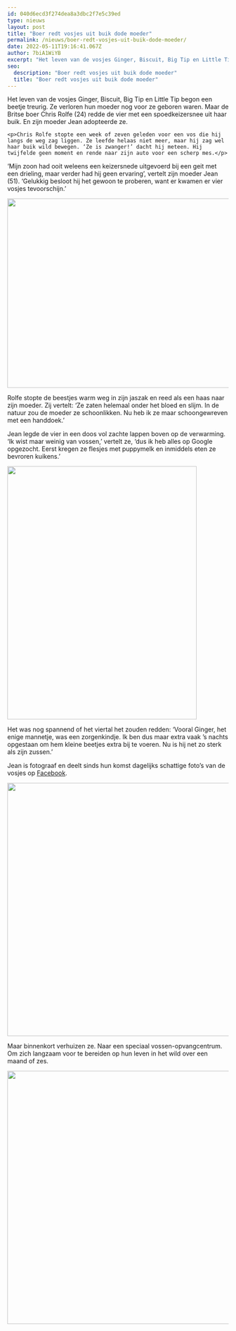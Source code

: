 ```yaml
---
id: 040d6ecd3f274dea8a3dbc2f7e5c39ed
type: nieuws
layout: post
title: "Boer redt vosjes uit buik dode moeder"
permalink: /nieuws/boer-redt-vosjes-uit-buik-dode-moeder/
date: 2022-05-11T19:16:41.067Z
author: 7biA1WiYB
excerpt: "Het leven van de vosjes Ginger, Biscuit, Big Tip en Little Tip begon een beetje treurig. Ze verloren hun moeder nog voor ze geboren waren. Maar de Britse boer Chris Rolfe (24) redde de vier met een spoedkeizersnee uit haar buik. En zijn moeder Jean adopteerde ze.   "
seo:
  description: "Boer redt vosjes uit buik dode moeder"
  title: "Boer redt vosjes uit buik dode moeder"
---
```

Het leven van de vosjes Ginger, Biscuit, Big Tip en Little Tip begon een beetje treurig. Ze verloren hun moeder nog voor ze geboren waren. Maar de Britse boer Chris Rolfe (24) redde de vier met een spoedkeizersnee uit haar buik. En zijn moeder Jean adopteerde ze.   

    <p>Chris Rolfe stopte een week of zeven geleden voor een vos die hij langs de weg zag liggen. Ze leefde helaas niet meer, maar hij zag wel haar buik wild bewegen. ‘Ze is zwanger!’ dacht hij meteen. Hij twijfelde geen moment en rende naar zijn auto voor een scherp mes.</p>
<p>‘Mijn zoon had ooit weleens een keizersnede uitgevoerd bij een geit met een drieling, maar verder had hij geen ervaring’, vertelt zijn moeder Jean (51). ‘Gelukkig besloot hij het gewoon te proberen, want er kwamen er vier vosjes tevoorschijn.’</p>
<p><div class="media media-element-container media-default"><div id="file-537240" class="file file-image file-image-jpeg">

        
  
  <div class="content">
    <img height="430" width="575" class="media-element file-default" data-delta="1" src="https://7dagen.netlify.app/sites/default/files/IMG_2281.jpeg" alt="">  </div>

  
</div>
</div>
<p>Rolfe stopte de beestjes warm weg in zijn jaszak en reed als een haas naar zijn moeder. Zij vertelt: ‘Ze zaten helemaal onder het bloed en slijm. In de natuur zou de moeder ze schoonlikken. Nu heb ik ze maar schoongewreven met een handdoek.’ </p>
<p>Jean legde de vier in een doos vol zachte lappen boven op de verwarming. ‘Ik wist maar weinig van vossen,’ vertelt ze, ‘dus ik heb alles op Google opgezocht. Eerst kregen ze flesjes met puppymelk en inmiddels eten ze bevroren kuikens.’ </p>
<p><div class="media media-element-container media-default"><div id="file-537241" class="file file-image file-image-jpeg">

        
  
  <div class="content">
    <img height="575" width="431" class="media-element file-default" data-delta="2" src="https://7dagen.netlify.app/sites/default/files/IMG_2582.jpeg" alt="">  </div>

  
</div>
</div>
<p>Het was nog spannend of het viertal het zouden redden: ‘Vooral Ginger, het enige mannetje, was een zorgenkindje. Ik ben dus maar extra vaak ’s nachts opgestaan om hem kleine beetjes extra bij te voeren. Nu is hij net zo sterk als zijn zussen.’ </p>
<p>Jean is fotograaf en deelt sinds hun komst dagelijks schattige foto’s van de vosjes op <a href="https://www.facebook.com/wbnphotography/photos/a.1784981631825756/2298833920440522/?type=3&amp;theater">Facebook</a>. </p>
<p><div class="media media-element-container media-default"><div id="file-537242" class="file file-image file-image-jpeg">

        
  
  <div class="content">
    <img height="575" width="575" class="media-element file-default" data-delta="3" src="https://7dagen.netlify.app/sites/default/files/Jean%20and%20Chris%20-%20Non%20exclusive-1.jpg" alt="">  </div>

  
</div>
</div>
<p>Maar binnenkort verhuizen ze. Naar een speciaal vossen-opvangcentrum. Om zich langzaam voor te bereiden op hun leven in het wild over een maand of zes. </p>
<p><div class="media media-element-container media-default"><div id="file-537243" class="file file-image file-image-jpeg">

        
  
  <div class="content">
    <img height="575" width="575" class="media-element file-default" data-delta="4" src="https://7dagen.netlify.app/sites/default/files/Fox%206%20-%20Non%20exclusive-1.jpg" alt="">  </div>

  
</div>
</div>  

